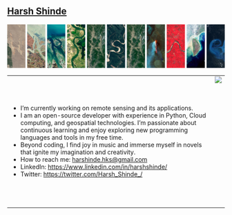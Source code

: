 ## [Harsh Shinde](http://harshshinde.me/)

![Harsh Shinde](H.png)

<table>
<tr>
<td>
  
-  I’m currently working on remote sensing and its applications.
-  I am an open-source developer with experience in Python, Cloud computing, and geospatial technologies. I’m passionate about continuous learning and enjoy exploring new programming languages and tools in my free time.
-  Beyond coding, I find joy in music and immerse myself in novels that ignite my imagination and creativity.
-  How to reach me: harshinde.hks@gmail.com
-  LinkedIn: https://www.linkedin.com/in/harshshinde/
-  Twitter: https://twitter.com/Harsh_Shinde_/

</td>
<td>

<img align="right" src="https://wakatime.com/share/@Harshinde/b8648e6a-47d4-45bc-bf41-1b72e8696f1b.svg" height="300px">

</td>
</tr>
</table>
